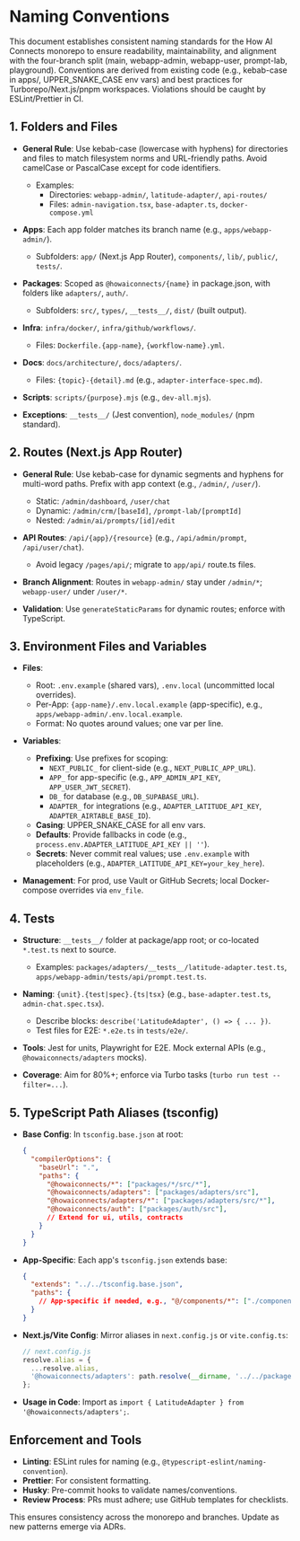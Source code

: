 # Naming Conventions

This document establishes consistent naming standards for the How AI Connects monorepo to ensure readability, maintainability, and alignment with the four-branch split (main, webapp-admin, webapp-user, prompt-lab, playground). Conventions are derived from existing code (e.g., kebab-case in apps/, UPPER_SNAKE_CASE env vars) and best practices for Turborepo/Next.js/pnpm workspaces. Violations should be caught by ESLint/Prettier in CI.

## 1. Folders and Files

- **General Rule**: Use kebab-case (lowercase with hyphens) for directories and files to match filesystem norms and URL-friendly paths. Avoid camelCase or PascalCase except for code identifiers.
  - Examples:
    - Directories: `webapp-admin/`, `latitude-adapter/`, `api-routes/`
    - Files: `admin-navigation.tsx`, `base-adapter.ts`, `docker-compose.yml`

- **Apps**: Each app folder matches its branch name (e.g., `apps/webapp-admin/`).
  - Subfolders: `app/` (Next.js App Router), `components/`, `lib/`, `public/`, `tests/`.

- **Packages**: Scoped as `@howaiconnects/{name}` in package.json, with folders like `adapters/`, `auth/`.
  - Subfolders: `src/`, `types/`, `__tests__/`, `dist/` (built output).

- **Infra**: `infra/docker/`, `infra/github/workflows/`.
  - Files: `Dockerfile.{app-name}`, `{workflow-name}.yml`.

- **Docs**: `docs/architecture/`, `docs/adapters/`.
  - Files: `{topic}-{detail}.md` (e.g., `adapter-interface-spec.md`).

- **Scripts**: `scripts/{purpose}.mjs` (e.g., `dev-all.mjs`).

- **Exceptions**: `__tests__/` (Jest convention), `node_modules/` (npm standard).

## 2. Routes (Next.js App Router)

- **General Rule**: Use kebab-case for dynamic segments and hyphens for multi-word paths. Prefix with app context (e.g., `/admin/`, `/user/`).
  - Static: `/admin/dashboard`, `/user/chat`
  - Dynamic: `/admin/crm/[baseId]`, `/prompt-lab/[promptId]`
  - Nested: `/admin/ai/prompts/[id]/edit`

- **API Routes**: `/api/{app}/{resource}` (e.g., `/api/admin/prompt`, `/api/user/chat`).
  - Avoid legacy `/pages/api/`; migrate to `app/api/` route.ts files.

- **Branch Alignment**: Routes in `webapp-admin/` stay under `/admin/*`; `webapp-user/` under `/user/*`.

- **Validation**: Use `generateStaticParams` for dynamic routes; enforce with TypeScript.

## 3. Environment Files and Variables

- **Files**:
  - Root: `.env.example` (shared vars), `.env.local` (uncommitted local overrides).
  - Per-App: `{app-name}/.env.local.example` (app-specific), e.g., `apps/webapp-admin/.env.local.example`.
  - Format: No quotes around values; one var per line.

- **Variables**:
  - **Prefixing**: Use prefixes for scoping:
    - `NEXT_PUBLIC_` for client-side (e.g., `NEXT_PUBLIC_APP_URL`).
    - `APP_` for app-specific (e.g., `APP_ADMIN_API_KEY`, `APP_USER_JWT_SECRET`).
    - `DB_` for database (e.g., `DB_SUPABASE_URL`).
    - `ADAPTER_` for integrations (e.g., `ADAPTER_LATITUDE_API_KEY`, `ADAPTER_AIRTABLE_BASE_ID`).
  - **Casing**: UPPER_SNAKE_CASE for all env vars.
  - **Defaults**: Provide fallbacks in code (e.g., `process.env.ADAPTER_LATITUDE_API_KEY || ''`).
  - **Secrets**: Never commit real values; use `.env.example` with placeholders (e.g., `ADAPTER_LATITUDE_API_KEY=your_key_here`).

- **Management**: For prod, use Vault or GitHub Secrets; local Docker-compose overrides via `env_file`.

## 4. Tests

- **Structure**: `__tests__/` folder at package/app root; or co-located `*.test.ts` next to source.
  - Examples: `packages/adapters/__tests__/latitude-adapter.test.ts`, `apps/webapp-admin/tests/api/prompt.test.ts`.

- **Naming**: `{unit}.{test|spec}.{ts|tsx}` (e.g., `base-adapter.test.ts`, `admin-chat.spec.tsx`).
  - Describe blocks: `describe('LatitudeAdapter', () => { ... })`.
  - Test files for E2E: `*.e2e.ts` in `tests/e2e/`.

- **Tools**: Jest for units, Playwright for E2E. Mock external APIs (e.g., `@howaiconnects/adapters` mocks).

- **Coverage**: Aim for 80%+; enforce via Turbo tasks (`turbo run test --filter=...`).

## 5. TypeScript Path Aliases (tsconfig)

- **Base Config**: In `tsconfig.base.json` at root:
  ```json
  {
    "compilerOptions": {
      "baseUrl": ".",
      "paths": {
        "@howaiconnects/*": ["packages/*/src/*"],
        "@howaiconnects/adapters": ["packages/adapters/src"],
        "@howaiconnects/adapters/*": ["packages/adapters/src/*"],
        "@howaiconnects/auth": ["packages/auth/src"],
        // Extend for ui, utils, contracts
      }
    }
  }
  ```

- **App-Specific**: Each app's `tsconfig.json` extends base:
  ```json
  {
    "extends": "../../tsconfig.base.json",
    "paths": {
      // App-specific if needed, e.g., "@/components/*": ["./components/*"]
    }
  }
  ```

- **Next.js/Vite Config**: Mirror aliases in `next.config.js` or `vite.config.ts`:
  ```js
  // next.config.js
  resolve.alias = {
    ...resolve.alias,
    '@howaiconnects/adapters': path.resolve(__dirname, '../../packages/adapters/src'),
  };
  ```

- **Usage in Code**: Import as `import { LatitudeAdapter } from '@howaiconnects/adapters';`.

## Enforcement and Tools

- **Linting**: ESLint rules for naming (e.g., `@typescript-eslint/naming-convention`).
- **Prettier**: For consistent formatting.
- **Husky**: Pre-commit hooks to validate names/conventions.
- **Review Process**: PRs must adhere; use GitHub templates for checklists.

This ensures consistency across the monorepo and branches. Update as new patterns emerge via ADRs.